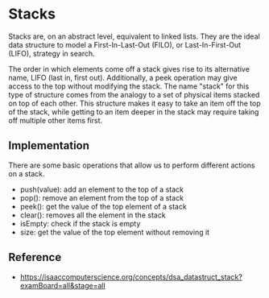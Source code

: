 # Stacks

Stacks are, on an abstract level, equivalent to linked lists. They are the ideal data structure
to model a First-In-Last-Out (FILO), or Last-In-First-Out (LIFO), strategy in search.

The order in which elements come off a stack gives rise to its alternative name, LIFO (last in, first out). Additionally, a peek operation may give access to the top without modifying the stack. The name "stack" for this type of structure comes from the analogy to a set of physical items stacked on top of each other. This structure makes it easy to take an item off the top of the stack, while getting to an item deeper in the stack may require taking off multiple other items first.

## Implementation

There are some basic operations that allow us to perform different actions on a stack.

- push(value): add an element to the top of a stack
- pop(): remove an element from the top of a stack
- peek(): get the value of the top element of a stack
- clear(): removes all the element in the stack
- isEmpty: check if the stack is empty
- size: get the value of the top element without removing it

## Reference

- https://isaaccomputerscience.org/concepts/dsa_datastruct_stack?examBoard=all&stage=all
